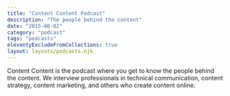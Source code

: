 ```yaml
---
title: "Content Content Podcast"
description: "The people behind the content"
date: "2015-06-02"
category: "podcast"
tags: "podcasts"
eleventyExcludeFromCollections: true
layout: layouts/podcasts.njk
---
```


Content Content is the podcast where you get to know the people behind the content. We interview professionals in technical communication, content strategy, content marketing, and others who create content online.

